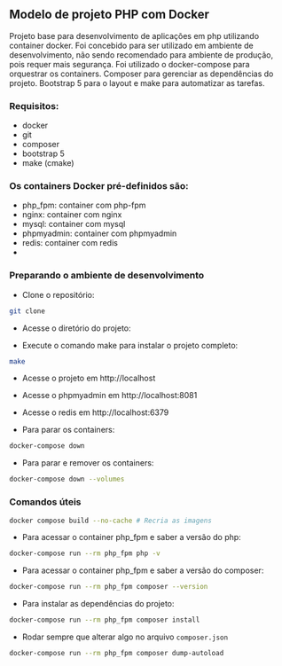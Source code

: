 ## Modelo de projeto PHP com Docker

Projeto base para desenvolvimento de aplicações em php utilizando container docker. Foi concebido para ser utilizado em
ambiente de desenvolvimento, não sendo recomendado para ambiente de produção, pois requer mais segurança. Foi utilizado
o docker-compose para orquestrar os containers. Composer para gerenciar as dependências do projeto. Bootstrap 5 para o
layout e make para automatizar as tarefas.

### Requisitos:
- docker
- git
- composer
- bootstrap 5
- make (cmake)

### Os containers Docker pré-definidos são:
- php_fpm: container com php-fpm
- nginx: container com nginx
- mysql: container com mysql
- phpmyadmin: container com phpmyadmin
- redis: container com redis
- 
### Preparando o ambiente de desenvolvimento
- Clone o repositório:
```bash
git clone
```
- Acesse o diretório do projeto:

- Execute o comando make para instalar o projeto completo:
```bash
make
```
- Acesse o projeto em http://localhost
- Acesse o phpmyadmin em http://localhost:8081
- Acesse o redis em http://localhost:6379

- Para parar os containers:
````bash
docker-compose down
````
- Para parar e remover os containers:
````bash
docker-compose down --volumes
````
### Comandos úteis
```bash
docker compose build --no-cache # Recria as imagens
```
- Para acessar o container php_fpm e saber a versão do php:
```bash
docker-compose run --rm php_fpm php -v
```
- Para acessar o container php_fpm e saber a versão do composer:
```bash
docker-compose run --rm php_fpm composer --version
```
- Para instalar as dependências do projeto:
```bash
docker-compose run --rm php_fpm composer install
```
- Rodar sempre que alterar algo no arquivo `composer.json`
```bash
docker-compose run --rm php_fpm composer dump-autoload
```












